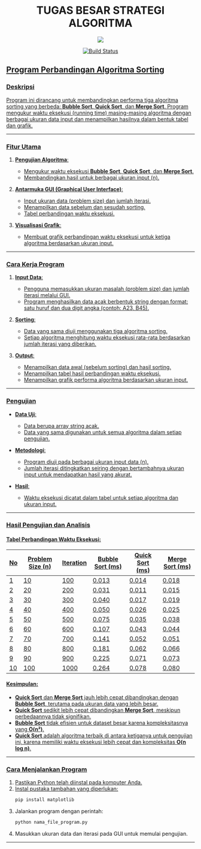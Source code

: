 <h1 align="center"> TUGAS BESAR STRATEGI ALGORITMA </h1>

<p align="center">
  <img src="https://s3.dualstack.us-east-2.amazonaws.com/pythondotorg-assets/media/community/logos/python-logo-only.png">
</p>

<p align="center">
  <a href="https://travis-ci.org/python/cpython">
    <img src="https://travis-ci.org/python/cpython.svg" alt="Build Status">
  


## **Program Perbandingan Algoritma Sorting**

### **Deskripsi**
Program ini dirancang untuk membandingkan performa tiga algoritma sorting yang berbeda: **Bubble Sort**, **Quick Sort**, dan **Merge Sort**. Program mengukur waktu eksekusi (running time) masing-masing algoritma dengan berbagai ukuran data input dan menampilkan hasilnya dalam bentuk tabel dan grafik.

---

### **Fitur Utama**
1. **Pengujian Algoritma**:
   - Mengukur waktu eksekusi **Bubble Sort**, **Quick Sort**, dan **Merge Sort**.
   - Membandingkan hasil untuk berbagai ukuran input (n).
   
2. **Antarmuka GUI (Graphical User Interface)**:
   - Input ukuran data (problem size) dan jumlah iterasi.
   - Menampilkan data sebelum dan sesudah sorting.
   - Tabel perbandingan waktu eksekusi.

3. **Visualisasi Grafik**:
   - Membuat grafik perbandingan waktu eksekusi untuk ketiga algoritma berdasarkan ukuran input.

---

### **Cara Kerja Program**
1. **Input Data**:
   - Pengguna memasukkan ukuran masalah (problem size) dan jumlah iterasi melalui GUI.
   - Program menghasilkan data acak berbentuk string dengan format: satu huruf dan dua digit angka (contoh: A23, B45).

2. **Sorting**:
   - Data yang sama diuji menggunakan tiga algoritma sorting.
   - Setiap algoritma menghitung waktu eksekusi rata-rata berdasarkan jumlah iterasi yang diberikan.

3. **Output**:
   - Menampilkan data awal (sebelum sorting) dan hasil sorting.
   - Menampilkan tabel hasil perbandingan waktu eksekusi.
   - Menampilkan grafik performa algoritma berdasarkan ukuran input.

---

### **Pengujian**
- **Data Uji**:
  - Data berupa array string acak.
  - Data yang sama digunakan untuk semua algoritma dalam setiap pengujian.
  
- **Metodologi**:
  - Program diuji pada berbagai ukuran input data (n).
  - Jumlah iterasi ditingkatkan seiring dengan bertambahnya ukuran input untuk mendapatkan hasil yang akurat.

- **Hasil**:
  - Waktu eksekusi dicatat dalam tabel untuk setiap algoritma dan ukuran input.

---

### **Hasil Pengujian dan Analisis**
#### **Tabel Perbandingan Waktu Eksekusi**:
| No  | Problem Size (n) | Iteration | Bubble Sort (ms) | Quick Sort (ms) | Merge Sort (ms) |
|-----|------------------|-----------|------------------|-----------------|-----------------|
| 1   | 10               | 100       | 0.013            | 0.014           | 0.018           |
| 2   | 20               | 200       | 0.031            | 0.011           | 0.015           |
| 3   | 30               | 300       | 0.040            | 0.017           | 0.019           |
| 4   | 40               | 400       | 0.050            | 0.026           | 0.025           |
| 5   | 50               | 500       | 0.075            | 0.035           | 0.038           |
| 6   | 60               | 600       | 0.107            | 0.043           | 0.044           |
| 7   | 70               | 700       | 0.141            | 0.052           | 0.051           |
| 8   | 80               | 800       | 0.181            | 0.062           | 0.066           |
| 9   | 90               | 900       | 0.225            | 0.071           | 0.073           |
| 10  | 100              | 1000      | 0.264            | 0.078           | 0.080           |

#### **Kesimpulan**:
- **Quick Sort** dan **Merge Sort** jauh lebih cepat dibandingkan dengan **Bubble Sort**, terutama pada ukuran data yang lebih besar.
- **Quick Sort** sedikit lebih cepat dibandingkan **Merge Sort**, meskipun perbedaannya tidak signifikan.
- **Bubble Sort** tidak efisien untuk dataset besar karena kompleksitasnya yang **O(n²)**.
- **Quick Sort** adalah algoritma terbaik di antara ketiganya untuk pengujian ini, karena memiliki waktu eksekusi lebih cepat dan kompleksitas **O(n log n)**.

---

### **Cara Menjalankan Program**
1. Pastikan Python telah diinstal pada komputer Anda.
2. Instal pustaka tambahan yang diperlukan:
   ```bash
   pip install matplotlib
   ```
3. Jalankan program dengan perintah:
   ```bash
   python nama_file_program.py
   ```
4. Masukkan ukuran data dan iterasi pada GUI untuk memulai pengujian.

---



